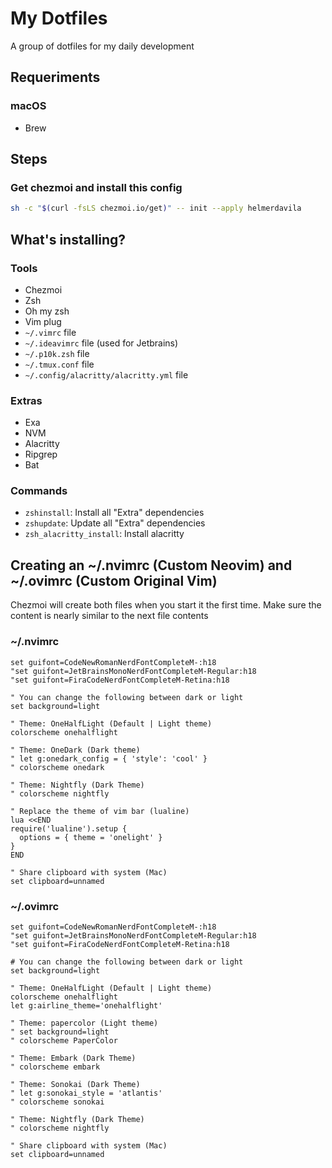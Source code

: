# My Dotfiles

A group of dotfiles for my daily development

## Requeriments

### macOS

- Brew

## Steps

### Get chezmoi and install this config

```bash
sh -c "$(curl -fsLS chezmoi.io/get)" -- init --apply helmerdavila
```

## What's installing?

### Tools

- Chezmoi
- Zsh
- Oh my zsh
- Vim plug
- `~/.vimrc` file
- `~/.ideavimrc` file (used for Jetbrains)
- `~/.p10k.zsh` file
- `~/.tmux.conf` file
- `~/.config/alacritty/alacritty.yml` file

### Extras

- Exa
- NVM
- Alacritty
- Ripgrep
- Bat

### Commands

- `zshinstall`: Install all "Extra" dependencies
- `zshupdate`: Update all "Extra" dependencies
- `zsh_alacritty_install`: Install alacritty

## Creating an ~/.nvimrc (Custom Neovim) and ~/.ovimrc (Custom Original Vim)

Chezmoi will create both files when you start it the first time. Make sure the content is nearly similar to the next file contents

### ~/.nvimrc

```vim
set guifont=CodeNewRomanNerdFontCompleteM-:h18
"set guifont=JetBrainsMonoNerdFontCompleteM-Regular:h18
"set guifont=FiraCodeNerdFontCompleteM-Retina:h18

" You can change the following between dark or light
set background=light

" Theme: OneHalfLight (Default | Light theme)
colorscheme onehalflight

" Theme: OneDark (Dark theme)
" let g:onedark_config = { 'style': 'cool' }
" colorscheme onedark

" Theme: Nightfly (Dark Theme)
" colorscheme nightfly

" Replace the theme of vim bar (lualine)
lua <<END
require('lualine').setup {
  options = { theme = 'onelight' }
}
END

" Share clipboard with system (Mac)
set clipboard=unnamed
```

### ~/.ovimrc

```vim
set guifont=CodeNewRomanNerdFontCompleteM-:h18
"set guifont=JetBrainsMonoNerdFontCompleteM-Regular:h18
"set guifont=FiraCodeNerdFontCompleteM-Retina:h18

# You can change the following between dark or light
set background=light

" Theme: OneHalfLight (Default | Light theme)
colorscheme onehalflight
let g:airline_theme='onehalflight'

" Theme: papercolor (Light theme)
" set background=light
" colorscheme PaperColor

" Theme: Embark (Dark Theme)
" colorscheme embark

" Theme: Sonokai (Dark Theme)
" let g:sonokai_style = 'atlantis'
" colorscheme sonokai

" Theme: Nightfly (Dark Theme)
" colorscheme nightfly

" Share clipboard with system (Mac)
set clipboard=unnamed
```
